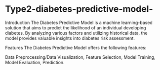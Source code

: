 # Type2-diabetes-predictive-model-

Introduction
The Diabetes Predictive Model is a machine learning-based solution that aims to predict the likelihood of an individual developing diabetes. By analyzing various factors and utilizing historical data, the model provides valuable insights into diabetes risk assessment.

Features
The Diabetes Predictive Model offers the following features:

Data Preprocessing/Data Visualization,
Feature Selection,
Model Training,
Model Evaluation,
Prediction.

